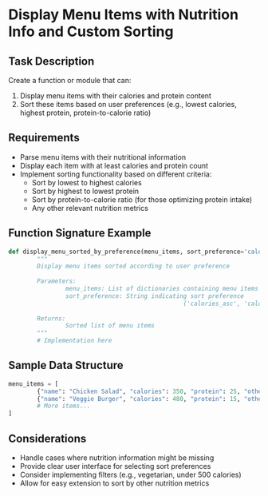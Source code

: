 # Display Menu Items with Nutrition Info and Custom Sorting

## Task Description
Create a function or module that can:
1. Display menu items with their calories and protein content
2. Sort these items based on user preferences (e.g., lowest calories, highest protein, protein-to-calorie ratio)

## Requirements
- Parse menu items with their nutritional information
- Display each item with at least calories and protein count
- Implement sorting functionality based on different criteria:
    - Sort by lowest to highest calories
    - Sort by highest to lowest protein
    - Sort by protein-to-calorie ratio (for those optimizing protein intake)
    - Any other relevant nutrition metrics

## Function Signature Example
```python
def display_menu_sorted_by_preference(menu_items, sort_preference='calories_asc'):
        """
        Display menu items sorted according to user preference
        
        Parameters:
                menu_items: List of dictionaries containing menu items with nutrition info
                sort_preference: String indicating sort preference 
                                                 ('calories_asc', 'calories_desc', 'protein_desc', 'protein_ratio_desc', etc.)
        
        Returns:
                Sorted list of menu items
        """
        # Implementation here
```

## Sample Data Structure
```python
menu_items = [
        {"name": "Chicken Salad", "calories": 350, "protein": 25, "other_nutrition": {...}},
        {"name": "Veggie Burger", "calories": 480, "protein": 15, "other_nutrition": {...}},
        # More items...
]
```

## Considerations
- Handle cases where nutrition information might be missing
- Provide clear user interface for selecting sort preferences
- Consider implementing filters (e.g., vegetarian, under 500 calories)
- Allow for easy extension to sort by other nutrition metrics